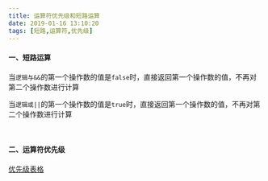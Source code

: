 ```yaml
---
title: 运算符优先级和短路运算
date: 2019-01-16 13:10:20
tags: [短路,运算符,优先级]
---
```


#### 一、短路运算

当`逻辑与&&`的第一个操作数的值是`false`时，直接返回第一个操作数的值，不再对第二个操作数进行计算

当`逻辑或||`的第一个操作数的值是`true`时，直接返回第一个操作数的值，不再对第二个操作数进行计算

<br/>

#### 二、运算符优先级

[优先级表格](https://developer.mozilla.org/zh-CN/docs/Web/JavaScript/Reference/Operators/Operator_Precedence#Table) 

